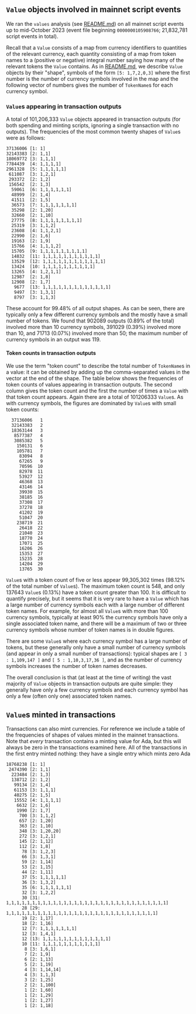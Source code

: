 ## `Value` objects involved in mainnet script events

We ran the `values` analysis (see [README.md](./README.md)) on all mainnet script
events up to mid-October 2023 (event file beginning `0000000105908766`;
21,832,781 script events in total).


Recall that a `Value` consists of a map from currency identifiers to quantities
of the relevant currency, each quantity consisting of a map from token names to
a (positive or negative) integral number saying how many of the relevant tokens
the `Value` contains.  As in [README.md](./README.md), we describe `Value` objects
by their "shape", symbols of the form `[5: 1,7,2,0,3]` where the first number
is the number of currency symbols involved in the map and the following vector
of numbers gives the number of `TokenName`s for each currency symbol.

### `Value`s appearing in transaction outputs

A total of 101,206,333 `Value` objects appeared in transaction outputs (for both
spending and minting scripts, ignoring a single transaction with no outputs).
The frequencies of the most common twenty shapes of `Value`s were as follows:

```
37136006 [1: 1]
32143383 [2: 1,1]
18069772 [3: 1,1,1]
7784439  [4: 1,1,1,1]
2961328  [5: 1,1,1,1,1]
 611087  [3: 1,2,1]
 293372  [2: 1,2]
 156542  [2: 1,3]
  59061  [6: 1,1,1,1,1,1]
  48999  [2: 1,4]
  41511  [2: 1,5]
  36573  [7: 1,1,1,1,1,1,1]
  35298  [2: 1,20]
  32660  [2: 1,10]
  27775  [8: 1,1,1,1,1,1,1,1]
  25319  [3: 1,1,2]
  23608  [4: 1,1,2,1]
  22990  [2: 1,6]
  19163  [2: 1,9]
  15766  [4: 1,1,1,2]
  15705  [9: 1,1,1,1,1,1,1,1,1]
  14832  [11: 1,1,1,1,1,1,1,1,1,1,1]
  13529  [12: 1,1,1,1,1,1,1,1,1,1,1,1]
  13424  [10: 1,1,1,1,1,1,1,1,1,1]
  13265  [4: 1,2,1,1]
  12987  [2: 1,8]
  12908  [2: 1,7]
   9677  [13: 1,1,1,1,1,1,1,1,1,1,1,1,1]
   9497  [3: 1,3,1]
   8797  [3: 1,1,3]
```

These account for 99.48% of all output shapes. As can be seen, there are
typically only a few different currency symbols and the mostly have a small
number of tokens.  We found that 902089 outputs (0.89% of the total) involved
more than 10 currency symbols, 391029 (0.39%) involved more than 10, and 71713
(0.07%) involved more than 50; the maximum number of currency symbols in an
output was 119.

#### Token counts in transaction outputs

We use the term "token count" to describe the total number of `TokenName`s in a
value: it can be obtained by adding up the comma-separated values in the vector
at the end of the shape.  The table below shows the frequencies of token counts
of values appearing in transaction outputs.  The second column gives the token
count and the first the number of times a `Value` with that token count appears.
Again there are a total of 101206333 `Value`s.  As with currency symbols, the
figures are dominated by `Value`s with small token counts:

```
  37136006   1
  32143383   2
  18363144   3
   8577387   4
   3085382   5
    150131   6
    105781   7
     83094   8
     67265   9
     70596  10
     82978  11
     53927  12
     46368  13
     43146  14
     39930  15
     38185  16
     37308  17
     37278  18
     41202  19
     51047  20
    238719  21
     26418  22
     21040  23
     18770  24
     17071  25
     16206  26
     15353  27
     15235  28
     14204  29
     13765  30
```

`Value`s with a token count of five or less appear 99,305,302 times (98.12% of
the total number of `Value`s).  The maximum token count is 548, and only 137643
`Value`s (0.13%) have a token count greater than 100.  It is difficult to
quantify precisely, but it seems that it is very rare to have a `Value` which
has a large number of currency symbols each with a large number of different
token names.  For example, for almost all `Value`s with more than 100 currency
symbols, typically at least 90% the currency symbols have only a single
associated token name, and there will be a maximum of two or three currency
symbols whose number of token names is in double figures.

There are some `Value`s where each currency symbol has a large number of tokens,
but these generally only have a small number of currency symbols (and appear in
only a small number of transactions): typical shapes are `[ 3 : 1,109,147 ]` and
`[ 5 : 1,10,3,17,36 ]`, and as the number of currency symbols increases the
number of token names decreases.

The overall conclusion is that (at least at the time of writing) the vast
majority of `Value` objects in transaction outputs are quite simple: they
generally have only a few currency symbols and each currency symbol has only a
few (often only one) associated token names.


## `Value`s minted in transactions

Transactions can also mint currencies.  For reference we include a table of the
frequencies of shapes of values minted in the mainnet transactions.  Note that
_every_ transaction contains a minting value for Ada, but this will always be
zero in the transactions examined here.  All of the transactions in the first
entry minted nothing: they have a single entry which mints zero Ada


```
18768238 [1: 1]
 2474390 [2: 1,1]
  223484 [2: 1,3]
  138712 [2: 1,2]
   99134 [2: 1,4]
   61153 [3: 1,1,1]
   40275 [2: 1,5]
   15552 [4: 1,1,1,1]
    6632 [2: 1,6]
    1990 [2: 1,7]
     700 [3: 1,1,2]
     657 [2: 1,20]
     363 [2: 1,10]
     348 [3: 1,20,20]
     272 [3: 1,2,1]
     145 [2: 1,12]
     112 [2: 1,8]
      78 [3: 1,2,3]
      66 [3: 1,3,1]
      59 [2: 1,14]
      53 [2: 1,15]
      44 [2: 1,11]
      37 [5: 1,1,1,1,1]
      36 [3: 1,3,2]
      35 [6: 1,1,1,1,1,1]
      32 [3: 1,2,2]
      30 [31: 1,1,1,1,1,1,1,1,1,1,1,1,1,1,1,1,1,1,1,1,1,1,1,1,1,1,1,1,1,1,1]
      28 [29: 1,1,1,1,1,1,1,1,1,1,1,1,1,1,1,1,1,1,1,1,1,1,1,1,1,1,1,1,1]
      19 [2: 1,17]
      18 [2: 1,16]
      12 [7: 1,1,1,1,1,1,1]
      12 [3: 1,4,1]
      12 [13: 1,1,1,1,1,1,1,1,1,1,1,1,1]
      10 [11: 1,1,1,1,1,1,1,1,1,1,1]
       8 [3: 1,6,1]
       7 [2: 1,9]
       6 [2: 1,13]
       5 [2: 1,19]
       4 [3: 1,14,14]
       4 [3: 1,1,3]
       3 [2: 1,25]
       2 [2: 1,100]
       1 [2: 1,60]
       1 [2: 1,29]
       1 [2: 1,27]
       1 [2: 1,18]
```

